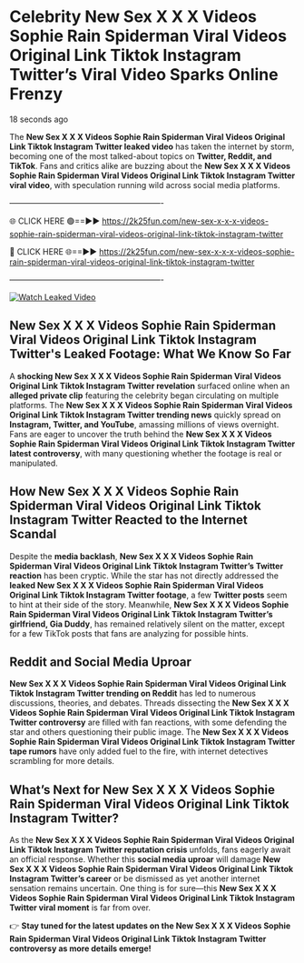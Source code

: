 # Celebrity New Sex X X X Videos Sophie Rain Spiderman Viral Videos Original Link Tiktok Instagram Twitter’s Viral Video Sparks Online Frenzy

18 seconds ago

The **New Sex X X X Videos Sophie Rain Spiderman Viral Videos Original Link Tiktok Instagram Twitter leaked video** has taken the internet by storm, becoming one of the most talked-about topics on **Twitter, Reddit, and TikTok**. Fans and critics alike are buzzing about the **New Sex X X X Videos Sophie Rain Spiderman Viral Videos Original Link Tiktok Instagram Twitter viral video**, with speculation running wild across social media platforms.

———————————————————-

🌐 CLICK HERE 🟢==►► https://2k25fun.com/new-sex-x-x-x-videos-sophie-rain-spiderman-viral-videos-original-link-tiktok-instagram-twitter

🔴 CLICK HERE 🌐==►► https://2k25fun.com/new-sex-x-x-x-videos-sophie-rain-spiderman-viral-videos-original-link-tiktok-instagram-twitter

———————————————————-

[![Watch Leaked Video](https://miro.medium.com/v2/resize:fit:828/format:webp/1*cilzJN44JGOrTw9NJCrNHA.gif "Watch Leaked Video")](https://2k25fun.com/new-sex-x-x-x-videos-sophie-rain-spiderman-viral-videos-original-link-tiktok-instagram-twitter)

## **New Sex X X X Videos Sophie Rain Spiderman Viral Videos Original Link Tiktok Instagram Twitter's Leaked Footage: What We Know So Far**  
A **shocking New Sex X X X Videos Sophie Rain Spiderman Viral Videos Original Link Tiktok Instagram Twitter revelation** surfaced online when an **alleged private clip** featuring the celebrity began circulating on multiple platforms. The **New Sex X X X Videos Sophie Rain Spiderman Viral Videos Original Link Tiktok Instagram Twitter trending news** quickly spread on **Instagram, Twitter, and YouTube**, amassing millions of views overnight. Fans are eager to uncover the truth behind the **New Sex X X X Videos Sophie Rain Spiderman Viral Videos Original Link Tiktok Instagram Twitter latest controversy**, with many questioning whether the footage is real or manipulated.  

## **How New Sex X X X Videos Sophie Rain Spiderman Viral Videos Original Link Tiktok Instagram Twitter Reacted to the Internet Scandal**  
Despite the **media backlash**, **New Sex X X X Videos Sophie Rain Spiderman Viral Videos Original Link Tiktok Instagram Twitter’s Twitter reaction** has been cryptic. While the star has not directly addressed the **leaked New Sex X X X Videos Sophie Rain Spiderman Viral Videos Original Link Tiktok Instagram Twitter footage**, a few **Twitter posts** seem to hint at their side of the story. Meanwhile, **New Sex X X X Videos Sophie Rain Spiderman Viral Videos Original Link Tiktok Instagram Twitter’s girlfriend, Gia Duddy**, has remained relatively silent on the matter, except for a few TikTok posts that fans are analyzing for possible hints.  

## **Reddit and Social Media Uproar**  
**New Sex X X X Videos Sophie Rain Spiderman Viral Videos Original Link Tiktok Instagram Twitter trending on Reddit** has led to numerous discussions, theories, and debates. Threads dissecting the **New Sex X X X Videos Sophie Rain Spiderman Viral Videos Original Link Tiktok Instagram Twitter controversy** are filled with fan reactions, with some defending the star and others questioning their public image. The **New Sex X X X Videos Sophie Rain Spiderman Viral Videos Original Link Tiktok Instagram Twitter tape rumors** have only added fuel to the fire, with internet detectives scrambling for more details.  

## **What’s Next for New Sex X X X Videos Sophie Rain Spiderman Viral Videos Original Link Tiktok Instagram Twitter?**  
As the **New Sex X X X Videos Sophie Rain Spiderman Viral Videos Original Link Tiktok Instagram Twitter reputation crisis** unfolds, fans eagerly await an official response. Whether this **social media uproar** will damage **New Sex X X X Videos Sophie Rain Spiderman Viral Videos Original Link Tiktok Instagram Twitter’s career** or be dismissed as yet another internet sensation remains uncertain. One thing is for sure—this **New Sex X X X Videos Sophie Rain Spiderman Viral Videos Original Link Tiktok Instagram Twitter viral moment** is far from over.  

👉 **Stay tuned for the latest updates on the New Sex X X X Videos Sophie Rain Spiderman Viral Videos Original Link Tiktok Instagram Twitter controversy as more details emerge!**  
